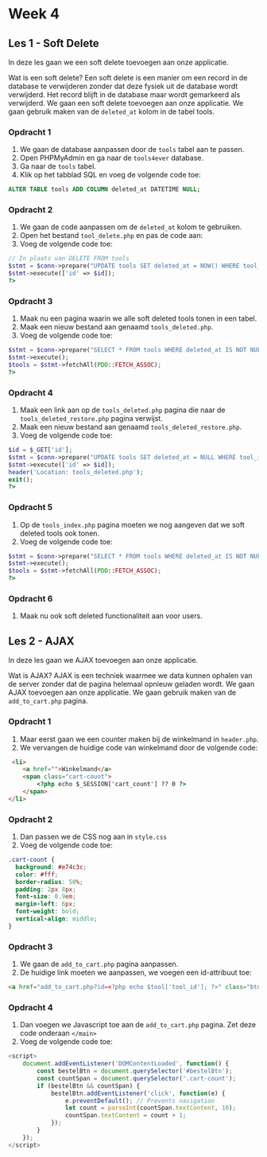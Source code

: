 # Week 4


## Les 1 - Soft Delete

In deze les gaan we een soft delete toevoegen aan onze applicatie.

Wat is een soft delete?
Een soft delete is een manier om een record in de database te verwijderen zonder dat deze fysiek uit de database wordt verwijderd.
Het record blijft in de database maar wordt gemarkeerd als verwijderd.
We gaan een soft delete toevoegen aan onze applicatie.
We gaan gebruik maken van de `deleted_at` kolom in de tabel tools.


### Opdracht 1

1. We gaan de database aanpassen door de `tools` tabel aan te passen.
2. Open PHPMyAdmin en ga naar de `tools4ever` database.
3. Ga naar de `tools` tabel.
4. Klik op het tabblad SQL en voeg de volgende code toe:

```sql
ALTER TABLE tools ADD COLUMN deleted_at DATETIME NULL;
```

### Opdracht 2

1. We gaan de code aanpassen om de `deleted_at` kolom te gebruiken.
2. Open het bestand `tool_delete.php` en pas de code aan:
3. Voeg de volgende code toe:

```php
// In plaats van DELETE FROM tools
$stmt = $conn->prepare("UPDATE tools SET deleted_at = NOW() WHERE tool_id = :id");
$stmt->execute(['id' => $id]);
?>
```

### Opdracht 3

1. Maak nu een pagina waarin we alle soft deleted tools tonen in een tabel.
2. Maak een nieuw bestand aan genaamd `tools_deleted.php`.
3. Voeg de volgende code toe:

```php
$stmt = $conn->prepare("SELECT * FROM tools WHERE deleted_at IS NOT NULL");
$stmt->execute();
$tools = $stmt->fetchAll(PDO::FETCH_ASSOC);
?>
```

### Opdracht 4

1. Maak een link aan op de `tools_deleted.php` pagina die naar de `tools_deleted_restore.php` pagina verwijst.
2. Maak een nieuw bestand aan genaamd `tools_deleted_restore.php`.
3. Voeg de volgende code toe:

```php
$id = $_GET['id'];
$stmt = $conn->prepare("UPDATE tools SET deleted_at = NULL WHERE tool_id = :id");
$stmt->execute(['id' => $id]);
header('Location: tools_deleted.php');
exit();
?>
```

### Opdracht 5

1. Op de `tools_index.php` pagina moeten we nog aangeven dat we soft deleted tools ook tonen.
2. Voeg de volgende code toe:

```php
$stmt = $conn->prepare("SELECT * FROM tools WHERE deleted_at IS NOT NULL");
$stmt->execute();
$tools = $stmt->fetchAll(PDO::FETCH_ASSOC);
?>
```



### Opdracht 6

1. Maak nu ook soft deleted functionaliteit aan voor users.


## Les 2 - AJAX

In deze les gaan we AJAX toevoegen aan onze applicatie.

Wat is AJAX?
AJAX is een techniek waarmee we data kunnen ophalen van de server zonder dat de pagina helemaal opnieuw geladen wordt.
We gaan AJAX toevoegen aan onze applicatie.
We gaan gebruik maken van de `add_to_cart.php` pagina.


### Opdracht 1

1. Maar eerst gaan we een counter maken bij de winkelmand in `header.php`.
2. We vervangen de huidige code van winkelmand door de volgende code:
```html
 <li>
    <a href="">Winkelmand</a>
    <span class="cart-count">
        <?php echo $_SESSION['cart_count'] ?? 0 ?>
    </span>
</li>   
```

### Opdracht 2

1. Dan passen we de CSS nog aan in `style.css`
2. Voeg de volgende code toe:

```css
.cart-count {
  background: #e74c3c;
  color: #fff;
  border-radius: 50%;
  padding: 2px 8px;
  font-size: 0.9em;
  margin-left: 6px;
  font-weight: bold;
  vertical-align: middle;
}
```

### Opdracht 3
1. We gaan de `add_to_cart.php` pagina aanpassen.
2. De huidige link moeten we aanpassen, we voegen een id-attribuut toe:
```html
<a href="add_to_cart.php?id=<?php echo $tool['tool_id']; ?>" class="btn" id="bestelBtn">Bestel</a>
```

### Opdracht 4

1. Dan voegen we Javascript toe aan de `add_to_cart.php` pagina. Zet deze code onderaan `</main>`
2. Voeg de volgende code toe:

```javascript
<script>
    document.addEventListener('DOMContentLoaded', function() {
        const bestelBtn = document.querySelector('#bestelBtn');
        const countSpan = document.querySelector('.cart-count');
        if (bestelBtn && countSpan) {
            bestelBtn.addEventListener('click', function(e) {
                e.preventDefault(); // Prevents navigation
                let count = parseInt(countSpan.textContent, 10);
                countSpan.textContent = count + 1;
            });
        }
    });
</script>
```



